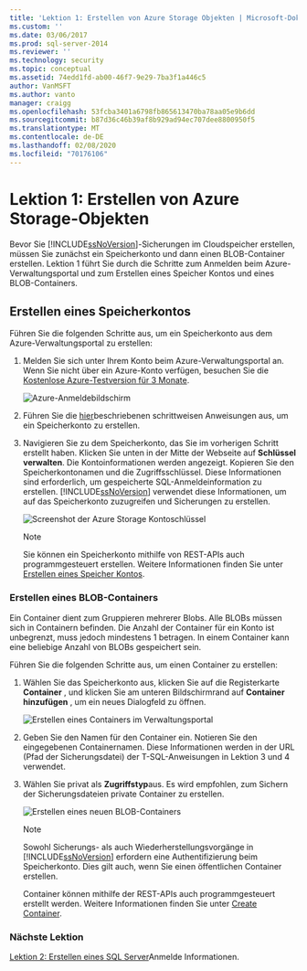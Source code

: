 ```yaml
---
title: 'Lektion 1: Erstellen von Azure Storage Objekten | Microsoft-Dokumentation'
ms.custom: ''
ms.date: 03/06/2017
ms.prod: sql-server-2014
ms.reviewer: ''
ms.technology: security
ms.topic: conceptual
ms.assetid: 74edd1fd-ab00-46f7-9e29-7ba3f1a446c5
author: VanMSFT
ms.author: vanto
manager: craigg
ms.openlocfilehash: 53fcba3401a6798fb865613470ba78aa05e9b6dd
ms.sourcegitcommit: b87d36c46b39af8b929ad94ec707dee8800950f5
ms.translationtype: MT
ms.contentlocale: de-DE
ms.lasthandoff: 02/08/2020
ms.locfileid: "70176106"
---
```

# <a name="lesson-1-create-azure-storage-objects"></a>Lektion 1: Erstellen von Azure Storage-Objekten
  Bevor Sie [!INCLUDE[ssNoVersion](../includes/ssnoversion-md.md)]-Sicherungen im Cloudspeicher erstellen, müssen Sie zunächst ein Speicherkonto und dann einen BLOB-Container erstellen. Lektion 1 führt Sie durch die Schritte zum Anmelden beim Azure-Verwaltungsportal und zum Erstellen eines Speicher Kontos und eines BLOB-Containers.  
  
## <a name="create-a-storage-account"></a>Erstellen eines Speicherkontos  
 Führen Sie die folgenden Schritte aus, um ein Speicherkonto aus dem Azure-Verwaltungsportal zu erstellen:  
  
1.  Melden Sie sich unter Ihrem Konto beim Azure-Verwaltungsportal an. Wenn Sie nicht über ein Azure-Konto verfügen, besuchen Sie die [Kostenlose Azure-Testversion für 3 Monate](https://go.microsoft.com/fwlink/?LinkId=271927).  
  
     ![Azure-Anmeldebildschirm](../../2014/tutorials/media/windowazurelogin-backuptocloud.gif "Azure-Anmeldebildschirm")  
  
2.  Führen Sie die [hier](https://go.microsoft.com/fwlink/?LinkId=271926)beschriebenen schrittweisen Anweisungen aus, um ein Speicherkonto zu erstellen.  
  
3.  Navigieren Sie zu dem Speicherkonto, das Sie im vorherigen Schritt erstellt haben. Klicken Sie unten in der Mitte der Webseite auf **Schlüssel verwalten**. Die Kontoinformationen werden angezeigt. Kopieren Sie den Speicherkontonamen und die Zugriffsschlüssel. Diese Informationen sind erforderlich, um gespeicherte SQL-Anmeldeinformation zu erstellen. 
  [!INCLUDE[ssNoVersion](../includes/ssnoversion-md.md)] verwendet diese Informationen, um auf das Speicherkonto zuzugreifen und Sicherungen zu erstellen.  
  
     ![Screenshot der Azure Storage Kontoschlüssel](../../2014/tutorials/media/manageaccesskeys-backuptocloud.gif "Screenshot der Azure Storage Kontoschlüssel")  
  
    > [!NOTE]  
    >  Sie können ein Speicherkonto mithilfe von REST-APIs auch programmgesteuert erstellen. Weitere Informationen finden Sie unter [Erstellen eines Speicher Kontos](https://go.microsoft.com/fwlink/?LinkId=271928).  
  
### <a name="create-a-blob-container"></a>Erstellen eines BLOB-Containers  
 Ein Container dient zum Gruppieren mehrerer Blobs. Alle BLOBs müssen sich in Containern befinden. Die Anzahl der Container für ein Konto ist unbegrenzt, muss jedoch mindestens 1 betragen. In einem Container kann eine beliebige Anzahl von BLOBs gespeichert sein.  
  
 Führen Sie die folgenden Schritte aus, um einen Container zu erstellen:  
  
1.  Wählen Sie das Speicherkonto aus, klicken Sie auf die Registerkarte **Container** , und klicken Sie am unteren Bildschirmrand auf **Container hinzufügen** , um ein neues Dialogfeld zu öffnen.  
  
     ![Erstellen eines Containers im Verwaltungsportal](../../2014/tutorials/media/backuptocloud.gif "Erstellen eines Containers im Verwaltungsportal")  
  
2.  Geben Sie den Namen für den Container ein. Notieren Sie den eingegebenen Containernamen. Diese Informationen werden in der URL (Pfad der Sicherungsdatei) der T-SQL-Anweisungen in Lektion 3 und 4 verwendet.  
  
3.  Wählen Sie privat als **Zugriffstyp**aus. Es wird empfohlen, zum Sichern der Sicherungsdateien private Container zu erstellen.  
  
     ![Erstellen eines neuen BLOB-Containers](../../2014/tutorials/media/backuptocloud-newblobcontainer.gif "Erstellen eines neuen BLOB-Containers")  
  
    > [!NOTE]  
    >  Sowohl Sicherungs- als auch Wiederherstellungsvorgänge in [!INCLUDE[ssNoVersion](../includes/ssnoversion-md.md)] erfordern eine Authentifizierung beim Speicherkonto. Dies gilt auch, wenn Sie einen öffentlichen Container erstellen.  
    >   
    >  Container können mithilfe der REST-APIs auch programmgesteuert erstellt werden. Weitere Informationen finden Sie unter [Create Container](https://go.microsoft.com/fwlink/?LinkId=271946).  
  
### <a name="next-lesson"></a>Nächste Lektion  
 [Lektion 2: Erstellen eines SQL Server](../../2014/tutorials/lesson-2-create-a-sql-server-credential.md)Anmelde Informationen.  
  
  
